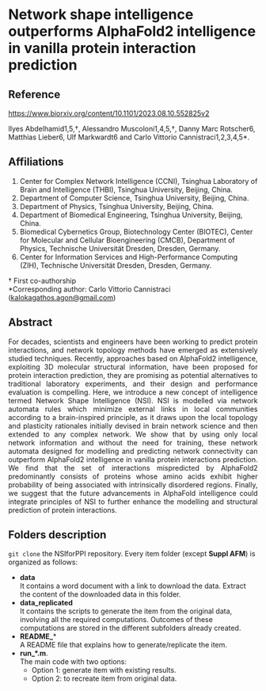 # Network shape intelligence outperforms AlphaFold2 intelligence in vanilla protein interaction prediction

## Reference 
https://www.biorxiv.org/content/10.1101/2023.08.10.552825v2

Ilyes Abdelhamid1,5,†, Alessandro Muscoloni1,4,5,†, Danny Marc Rotscher6, Matthias Lieber6, Ulf Markwardt6 and Carlo Vittorio Cannistraci1,2,3,4,5*.

## Affiliations
1. Center for Complex Network Intelligence (CCNI), Tsinghua Laboratory of Brain and Intelligence (THBI), Tsinghua University, Beijing, China.
2. Department of Computer Science, Tsinghua University, Beijing, China.
3. Department of Physics, Tsinghua University, Beijing, China.
4. Department of Biomedical Engineering, Tsinghua University, Beijing, China.
5. Biomedical Cybernetics Group, Biotechnology Center (BIOTEC), Center for Molecular and Cellular Bioengineering (CMCB), Department of Physics, Technische Universität Dresden, Dresden, Germany. 
6. Center for Information Services and High-Performance Computing (ZIH), Technische Universität Dresden, Dresden, Germany.  
  
† First co-authorship  
*Corresponding author: Carlo Vittorio Cannistraci (kalokagathos.agon@gmail.com) 

## Abstract
<p align="justify"> For decades, scientists and engineers have been working to predict protein interactions, and network topology methods have emerged as extensively studied techniques. Recently, approaches based on AlphaFold2 intelligence, exploiting 3D molecular structural information, have been proposed for protein interaction prediction, they are promising as potential alternatives to traditional laboratory experiments, and their design and performance evaluation is compelling. 
Here, we introduce a new concept of intelligence termed Network Shape Intelligence (NSI). NSI is modelled via network automata rules which minimize external links in local communities according to a brain-inspired principle, as it draws upon the local topology and plasticity rationales initially devised in brain network science and then extended to any complex network. We show that by using only local network information and without the need for training, these network automata designed for modelling and predicting network connectivity can outperform AlphaFold2 intelligence in vanilla protein interactions prediction. We find that the set of interactions mispredicted by AlphaFold2 predominantly consists of proteins whose amino acids exhibit higher probability of being associated with intrinsically disordered regions. Finally, we suggest that the future advancements in AlphaFold intelligence could integrate principles of NSI to further enhance the modelling and structural prediction of protein interactions.</p>

## Folders description
```git clone``` the NSIforPPI repository. Every item folder (except **Suppl AFM**) is organized as follows:
+ **data**  
  It contains a word document with a link to download the data. Extract the content of the downloaded data in this folder. 
+ **data_replicated**  
  It contains the scripts to generate the item from the original data, involving all the required computations. Outcomes of these computations are stored in the different subfolders already created.
+ **README_***  
  A README file that explains how to generate/replicate the item.
+ **run_*.m**.  
  The main code with two options:
  - Option 1: generate item with existing results.
  - Option 2: to recreate item from original data.
